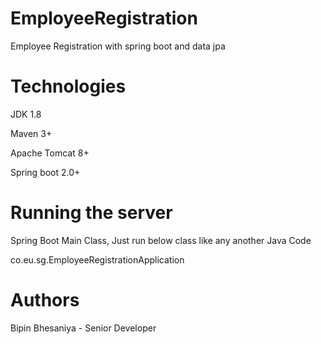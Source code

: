 # EmployeeRegistration
Employee Registration with spring boot and data jpa

# Technologies

JDK 1.8

Maven 3+

Apache Tomcat 8+

Spring boot 2.0+


# Running the server
Spring Boot Main Class, Just run below class like any another Java Code

co.eu.sg.EmployeeRegistrationApplication


# Authors
Bipin Bhesaniya - Senior Developer
